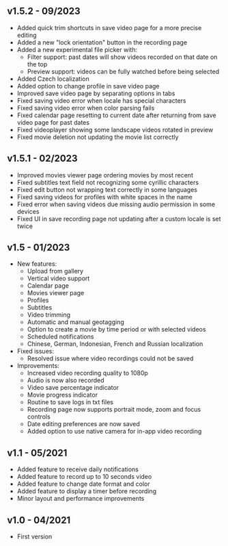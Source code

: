 ## v1.5.2 - 09/2023
- Added quick trim shortcuts in save video page for a more precise editing
- Added a new "lock orientation" button in the recording page
- Added a new experimental file picker with:
    - Filter support: past dates will show videos recorded on that date on the top
    - Preview support: videos can be fully watched before being selected
- Added Czech localization
- Added option to change profile in save video page
- Improved save video page by separating options in tabs
- Fixed saving video error when locale has special characters
- Fixed saving video error when color parsing fails
- Fixed calendar page resetting to current date after returning from save video page for past dates
- Fixed videoplayer showing some landscape videos rotated in preview
- Fixed movie deletion not updating the movie list correctly

## v1.5.1 - 02/2023
- Improved movies viewer page ordering movies by most recent
- Fixed subtitles text field not recognizing some cyrillic characters
- Fixed edit button not wrapping text correctly in some languages
- Fixed saving videos for profiles with white spaces in the name
- Fixed error when saving videos due missing audio permission in some devices
- Fixed UI in save recording page not updating after a custom locale is set twice

## v1.5 - 01/2023
- New features:
    - Upload from gallery
    - Vertical video support
    - Calendar page
    - Movies viewer page
    - Profiles
    - Subtitles
    - Video trimming
    - Automatic and manual geotagging
    - Option to create a movie by time period or with selected videos
    - Scheduled notifications
    - Chinese, German, Indonesian, French and Russian localization
- Fixed issues:
    - Resolved issue where video recordings could not be saved
- Improvements:
    - Increased video recording quality to 1080p
    - Audio is now also recorded
    - Video save percentage indicator
    - Movie progress indicator
    - Routine to save logs in txt files
    - Recording page now supports portrait mode, zoom and focus controls
    - Date editing preferences are now saved
    - Added option to use native camera for in-app video recording

## v1.1 - 05/2021
- Added feature to receive daily notifications
- Added feature to record up to 10 seconds video
- Added feature to change date format and color
- Added feature to display a timer before recording
- Minor layout and performance improvements

## v1.0 - 04/2021
- First version
